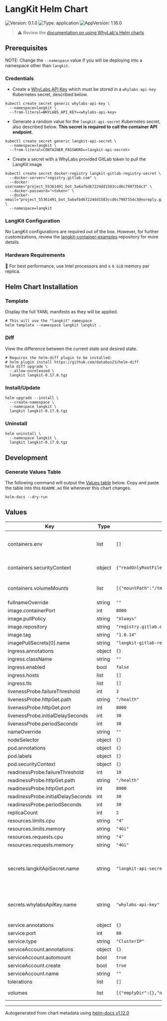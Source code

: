 # LangKit Helm Chart

![Version: 0.1.0](https://img.shields.io/badge/Version-0.1.0-informational?style=flat-square)
![Type: application](https://img.shields.io/badge/Type-application-informational?style=flat-square)
![AppVersion: 1.16.0](https://img.shields.io/badge/AppVersion-1.16.0-informational?style=flat-square)

> :warning: Review the [documentation on using WhyLab's Helm charts](../../README.md#how-to-use-whylabs-helm-repository)

## Prerequisites

NOTE: Change the `--namespace` value if you will be deploying into a namespace other
than `langkit`.

### Credentials
* Create a [WhyLabs API Key](https://docs.whylabs.ai/docs/whylabs-capabilities/#access-token-management)
which must be stored in a `whylabs-api-key` Kubernetes secret, described below.

```shell
kubectl create secret generic whylabs-api-key \
  --namespace=langkit \
  --from-literal=WHYLABS_API_KEY=<whylabs-api-key>
```

* Generate a random value for the `langkit-api-secret` Kubernetes secret, also
described below. **This secret is required to call the container API endpoint**.

```
kubectl create secret generic langkit-api-secret \
  --namespace=langkit \
  --from-literal=CONTAINER_PASSWORD=<langkit-api-secret>
```

* Create a secret with a WhyLabs provided GitLab token to pull the LangKit image

```
kubectl create secret docker-registry langkit-gitlab-registry-secret \
  --docker-server="registry.gitlab.com" \
  --docker-username="project_55361491_bot_5a6afbd67224dd1583ccd6c7987354c3" \
  --docker-password="<token>" \
  --docker-email="project_55361491_bot_5a6afbd67224dd1583ccd6c7987354c3@noreply.gitlab.com" \
  --namespace=langkit
```

### LangKit Configuration

No LangKit configurations are required out of the box. However, for further customizations, 
review the [langkit-container-examples](https://github.com/whylabs/langkit-container-examples)
repository for more details.

### Hardware Requirements

:rocket: For best performance, use Intel processors and ≥ `6 GiB` memory per replica.

## Helm Chart Installation

### Template
Display the full YAML manifests as they will be applied.

```shell
# This will use the "langkit" namespace
helm template --namespace langkit langkit .
```

### Diff
View the difference between the current state and desired state.

```shell
# Requires the helm-diff plugin to be installed:
# helm plugin install https://github.com/databus23/helm-diff
helm diff upgrade \
  --allow-unreleased \
  langkit langkit-0.17.0.tgz
```

### Install/Update
```shell
helm upgrade --install \
  --create-namespace \
  --namespace langkit \
  langkit langkit-0.17.0.tgz
```

### Uninstall
```shell
helm uninstall \
  --namespace langkit \
  langkit langkit-0.17.0.tgz
```

## Development

### Generate Values Table

The following command will output the [Values table](#values) below. Copy and
paste the table into this `README.md` file whenever this chart changes.

```shell
helm-docs --dry-run
```

## Values

| Key | Type | Default | Description |
|-----|------|---------|-------------|
| containers.env | list | `[]` | Environment variables for the containers |
| containers.securityContext | object | `{"readOnlyRootFilesystem":true,"runAsUser":1000}` | Container security context |
| containers.volumeMounts | list | `[{"mountPath":"/tmp","name":"temp-dir"}]` | Volume mounts for containers |
| fullnameOverride | string | `""` |  |
| image.containerPort | int | `8000` |  |
| image.pullPolicy | string | `"Always"` |  |
| image.repository | string | `"registry.gitlab.com/whylabs/langkit-container"` |  |
| image.tag | string | `"1.0.14"` |  |
| imagePullSecrets[0].name | string | `"langkit-gitlab-registry-secret"` |  |
| ingress.annotations | object | `{}` |  |
| ingress.className | string | `""` |  |
| ingress.enabled | bool | `false` |  |
| ingress.hosts | list | `[]` |  |
| ingress.tls | list | `[]` |  |
| livenessProbe.failureThreshold | int | `3` |  |
| livenessProbe.httpGet.path | string | `"/health"` |  |
| livenessProbe.httpGet.port | int | `8000` |  |
| livenessProbe.initialDelaySeconds | int | `30` |  |
| livenessProbe.periodSeconds | int | `30` |  |
| nameOverride | string | `""` |  |
| nodeSelector | object | `{}` |  |
| pod.annotations | object | `{}` |  |
| pod.labels | object | `{}` |  |
| pod.securityContext | object | `{}` |  |
| readinessProbe.failureThreshold | int | `10` |  |
| readinessProbe.httpGet.path | string | `"/health"` |  |
| readinessProbe.httpGet.port | int | `8000` |  |
| readinessProbe.initialDelaySeconds | int | `30` |  |
| readinessProbe.periodSeconds | int | `30` |  |
| replicaCount | int | `2` |  |
| resources.limits.cpu | string | `"4"` |  |
| resources.limits.memory | string | `"4Gi"` |  |
| resources.requests.cpu | string | `"4"` |  |
| resources.requests.memory | string | `"4Gi"` |  |
| secrets.langkitApiSecret.name | string | `"langkit-api-secret"` | Name of the secret that stores the WhyLabs LangKit API Secret |
| secrets.whylabsApiKey.name | string | `"whylabs-api-key"` | Name of the secret that stores the WhyLabs API Key |
| service.annotations | object | `{}` |  |
| service.port | int | `80` |  |
| service.type | string | `"ClusterIP"` |  |
| serviceAccount.annotations | object | `{}` |  |
| serviceAccount.automount | bool | `true` |  |
| serviceAccount.create | bool | `true` |  |
| serviceAccount.name | string | `""` |  |
| tolerations | list | `[]` |  |
| volumes | list | `[{"emptyDir":{},"name":"temp-dir"}]` | Volumes to create |

----------------------------------------------
Autogenerated from chart metadata using [helm-docs v1.12.0](https://github.com/norwoodj/helm-docs/releases/v1.12.0)
